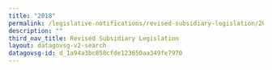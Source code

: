 ```yaml
---
title: "2018"
permalink: /legislative-notifications/revised-subsidiary-legislation/2018/
description: ""
third_nav_title: Revised Subsidiary Legislation
layout: datagovsg-v2-search
datagovsg-id: d_1a94a3bc858cfde123650aa349fe7970
---
```

